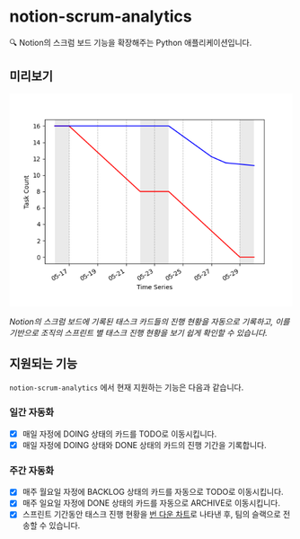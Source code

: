 # notion-scrum-analytics

🔍 Notion의 스크럼 보드 기능을 확장해주는 Python 애플리케이션입니다.

## 미리보기

![번다운 차트](burnchart.png)

_Notion의 스크럼 보드에 기록된 태스크 카드들의 진행 현황을 자동으로 기록하고, 이를 기반으로 조직의 스프린트 별 태스크 진행 현황을 보기 쉽게 확인할 수 있습니다._

## 지원되는 기능

`notion-scrum-analytics` 에서 현재 지원하는 기능은 다음과 같습니다.

### 일간 자동화

- [x] 매일 자정에 DOING 상태의 카드를 TODO로 이동시킵니다.
- [x] 매일 자정에 DOING 상태와 DONE 상태의 카드의 진행 기간을 기록합니다.

### 주간 자동화

- [x] 매주 월요일 자정에 BACKLOG 상태의 카드를 자동으로 TODO로 이동시킵니다.
- [x] 매주 일요일 자정에 DONE 상태의 카드를 자동으로 ARCHIVE로 이동시킵니다.
- [x] 스프린트 기간동안 태스크 진행 현황을 [번 다운 차트](https://ko.wikipedia.org/wiki/%EB%B2%88_%EB%8B%A4%EC%9A%B4_%EC%B0%A8%ED%8A%B8)로 나타낸 후, 팀의 슬랙으로 전송할 수 있습니다.
